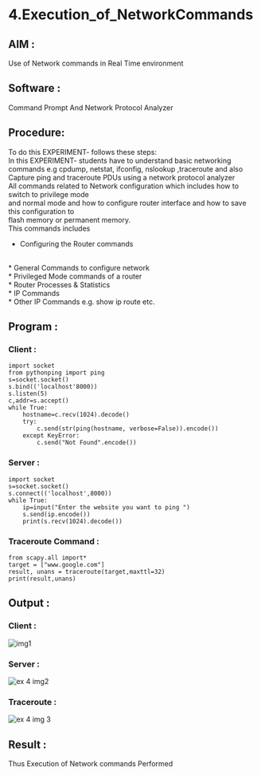 # 4.Execution_of_NetworkCommands
## AIM :
Use of Network commands in Real Time environment
## Software : 
Command Prompt And Network Protocol Analyzer
## Procedure:
To do this EXPERIMENT- follows these steps:
<BR>
In this EXPERIMENT- students have to understand basic networking commands e.g cpdump, netstat, ifconfig, nslookup ,traceroute and also Capture ping and traceroute PDUs using a network protocol analyzer 
<BR>
All commands related to Network configuration which includes how to switch to privilege mode
<BR>
and normal mode and how to configure router interface and how to save this configuration to
<BR>
flash memory or permanent memory.
<BR>
This commands includes
<BR>
* Configuring the Router commands
<BR>
* General Commands to configure network
<BR>
* Privileged Mode commands of a router 
<BR>
* Router Processes & Statistics
<BR>
* IP Commands
<BR>
* Other IP Commands e.g. show ip route etc.
<BR>

## Program :
### Client :
```
import socket 
from pythonping import ping 
s=socket.socket() 
s.bind(('localhost'8000)) 
s.listen(5) 
c,addr=s.accept() 
while True: 
    hostname=c.recv(1024).decode() 
    try: 
        c.send(str(ping(hostname, verbose=False)).encode()) 
    except KeyError: 
        c.send("Not Found".encode())
```
### Server :
```
import socket 
s=socket.socket() 
s.connect(('localhost',8000)) 
while True: 
    ip=input("Enter the website you want to ping ") 
    s.send(ip.encode()) 
    print(s.recv(1024).decode())
```
### Traceroute Command :
```
from scapy.all import* 
target = ["www.google.com"] 
result, unans = traceroute(target,maxttl=32) 
print(result,unans)
```
## Output :
### Client :
![img1](https://github.com/gowshik145/4.Execution_of_NetworkCommends/assets/155086127/6de5d071-4fb7-48db-807d-f0482ce92c82)

### Server :
![ex 4 img2](https://github.com/gowshik145/4.Execution_of_NetworkCommends/assets/155086127/d99e2896-0db4-4ff3-a6ba-77a0acf13069)

### Traceroute :
![ex 4 img 3](https://github.com/gowshik145/4.Execution_of_NetworkCommends/assets/155086127/15971767-a723-4f50-9007-947f3548c7dc)

## Result :
Thus Execution of Network commands Performed 
